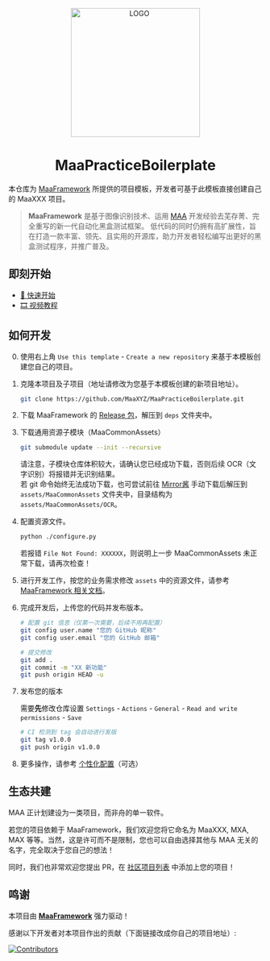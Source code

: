<!-- markdownlint-disable MD033 MD041 -->
<p align="center">
  <img alt="LOGO" src="https://cdn.jsdelivr.net/gh/MaaAssistantArknights/design@main/logo/maa-logo_512x512.png" width="256" height="256" />
</p>

<div align="center">

# MaaPracticeBoilerplate

</div>

本仓库为 [MaaFramework](https://github.com/MaaXYZ/MaaFramework) 所提供的项目模板，开发者可基于此模板直接创建自己的 MaaXXX 项目。

> **MaaFramework** 是基于图像识别技术、运用 [MAA](https://github.com/MaaAssistantArknights/MaaAssistantArknights) 开发经验去芜存菁、完全重写的新一代自动化黑盒测试框架。
> 低代码的同时仍拥有高扩展性，旨在打造一款丰富、领先、且实用的开源库，助力开发者轻松编写出更好的黑盒测试程序，并推广普及。

## 即刻开始

- [📄 快速开始](https://github.com/MaaXYZ/MaaFramework/blob/main/docs/zh_cn/1.1-%E5%BF%AB%E9%80%9F%E5%BC%80%E5%A7%8B.md)
- [🎞️ 视频教程](https://www.bilibili.com/video/BV1yr421E7MW)

## 如何开发

0. 使用右上角 `Use this template` - `Create a new repository` 来基于本模板创建您自己的项目。

1. 克隆本项目及子项目（地址请修改为您基于本模板创建的新项目地址）。

    ```bash
    git clone https://github.com/MaaXYZ/MaaPracticeBoilerplate.git
    ```

2. 下载 MaaFramework 的 [Release 包](https://github.com/MaaXYZ/MaaFramework/releases)，解压到 `deps` 文件夹中。

3. 下载通用资源子模块（MaaCommonAssets）

    ```bash
    git submodule update --init --recursive
    ```

    请注意，子模块仓库体积较大，请确认您已经成功下载，否则后续 OCR（文字识别）将报错并无识别结果。  
    若 git 命令始终无法成功下载，也可尝试前往 [Mirror酱](https://mirrorchyan.com/zh/projects?rid=MaaCommonAssets&source=ghtempl-readme) 手动下载后解压到 `assets/MaaCommonAssets` 文件夹中，目录结构为 `assets/MaaCommonAssets/OCR`。

4. 配置资源文件。

    ```bash
    python ./configure.py
    ```

    若报错 `File Not Found: XXXXXX`，则说明上一步 MaaCommonAssets 未正常下载，请再次检查！

5. 进行开发工作，按您的业务需求修改 `assets` 中的资源文件，请参考 [MaaFramework 相关文档](https://github.com/MaaXYZ/MaaFramework/blob/main/docs/zh_cn/1.1-%E5%BF%AB%E9%80%9F%E5%BC%80%E5%A7%8B.md#%E8%B5%84%E6%BA%90%E5%87%86%E5%A4%87)。

6. 完成开发后，上传您的代码并发布版本。

    ```bash
    # 配置 git 信息（仅第一次需要，后续不用再配置）
    git config user.name "您的 GitHub 昵称"
    git config user.email "您的 GitHub 邮箱"
    
    # 提交修改
    git add .
    git commit -m "XX 新功能"
    git push origin HEAD -u
    ```

7. 发布您的版本

    需要**先**修改仓库设置 `Settings` - `Actions` - `General` - `Read and write permissions` - `Save`

    ```bash
    # CI 检测到 tag 会自动进行发版
    git tag v1.0.0
    git push origin v1.0.0
    ```

8. 更多操作，请参考 [个性化配置](./docs/zh_cn/个性化配置.md)（可选）

## 生态共建

MAA 正计划建设为一类项目，而非舟的单一软件。

若您的项目依赖于 MaaFramework，我们欢迎您将它命名为 MaaXXX, MXA, MAX 等等。当然，这是许可而不是限制，您也可以自由选择其他与 MAA 无关的名字，完全取决于您自己的想法！

同时，我们也非常欢迎您提出 PR，在 [社区项目列表](https://github.com/MaaXYZ/MaaFramework#%E7%A4%BE%E5%8C%BA%E9%A1%B9%E7%9B%AE) 中添加上您的项目！


## 鸣谢

本项目由 **[MaaFramework](https://github.com/MaaXYZ/MaaFramework)** 强力驱动！

感谢以下开发者对本项目作出的贡献（下面链接改成你自己的项目地址）:

[![Contributors](https://contrib.rocks/image?repo=MaaXYZ/MaaFramework&max=1000)](https://github.com/MaaXYZ/MaaFramework/graphs/contributors)
